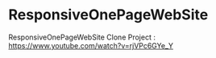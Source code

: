 # ResponsiveOnePageWebSite
ResponsiveOnePageWebSite
Clone Project : https://www.youtube.com/watch?v=rjVPc6GYe_Y

